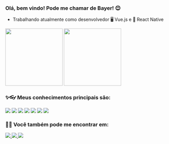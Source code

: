 ### Olá, bem vindo! Pode me chamar de Bayer! 😊


- Trabalhando atualmente como desenvolvedor 🖥️ Vue.js e 📱 React Native
<!--
**tomatebg/tomatebg** is a ✨ _special_ ✨ repository because its `README.md` (this file) appears on your GitHub profile.

Here are some ideas to get you started:

- 🔭 I’m currently working on ...
- 🌱 I’m currently learning ...
- 👯 I’m looking to collaborate on ...
- 🤔 I’m looking for help with ...
- 💬 Ask me about ...
- 📫 How to reach me: ...
- 😄 Pronouns: ...
- ⚡ Fun fact: ...
-->


<div>
  <img height="180em" width="auto" src="https://github-readme-stats.vercel.app/api?username=tomatebg&count_private=true&show_icons=true&theme=vue&locale=pt-br&include_all_commits=true"/>  
  <img height="180em" width="auto" src="https://github-readme-stats.vercel.app/api/top-langs/?username=tomatebg&layout=compact&langs_count=6&theme=vue&count_private=true" />

</div>

### ✨👓 Meus conhecimentos principais são:

<div>
  <img src="https://img.shields.io/badge/Vue.js-35495E?style=for-the-badge&logo=vue.js&logoColor=4FC08D" />
  <img src="https://img.shields.io/badge/React_Native-20232A?style=for-the-badge&logo=react&logoColor=61DAFB" /> 
  <img src="https://img.shields.io/badge/JavaScript-323330?style=for-the-badge&logo=javascript&logoColor=F7DF1E" />
  <img src="https://img.shields.io/badge/TypeScript-007ACC?style=for-the-badge&logo=typescript&logoColor=white" />
  <img src="https://img.shields.io/badge/Redux-593D88?style=for-the-badge&logo=redux&logoColor=white" />
  <img src="https://img.shields.io/badge/Python-3776AB?style=for-the-badge&logo=python&logoColor=white" />
  <img src="https://img.shields.io/badge/Windows_XP-003399?style=for-the-badge&logo=windows-xp&logoColor=white" />
</div>

### 🕵️‍♂️ Você também pode me encontrar em:

<div>
  <a href="https://www.linkedin.com/in/rog%C3%A9rio-bayer/">
    <img src="https://img.shields.io/badge/LinkedIn-0077B5?style=for-the-badge&logo=linkedin&logoColor=white" />
  </a>
   <a href="https://gitlab.com/tomatebg">
    <img src="https://img.shields.io/badge/GitLab-330F63?style=for-the-badge&logo=gitlab&logoColor=white" />
  </a> 
  <a href="https://www.behance.net/rogriobayer">
    <img src="https://img.shields.io/badge/-Behance-blue?style=for-the-badge&logo=behance&logoColor=white" />
  </a>
</div>
